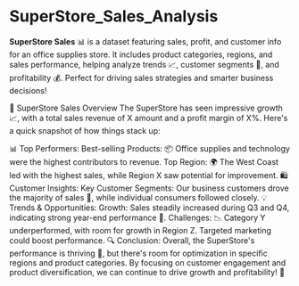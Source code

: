 # SuperStore_Sales_Analysis
**SuperStore Sales** 📊 is a dataset featuring sales, profit, and customer info for an office supplies store. It includes product categories, regions, and sales performance, helping analyze trends 📈, customer segments 👥, and profitability 💰. Perfect for driving sales strategies and smarter business decisions!

🚀 SuperStore Sales Overview
The SuperStore has seen impressive growth 📈, with a total sales revenue of X amount and a profit margin of X%. Here's a quick snapshot of how things stack up:

📊 Top Performers:
Best-selling Products: 📦 Office supplies and technology were the highest contributors to revenue.
Top Region: 🌍 The West Coast led with the highest sales, while Region X saw potential for improvement.
🛍️ Customer Insights:
Key Customer Segments: Our business customers drove the majority of sales 🏢, while individual consumers followed closely.
💡 Trends & Opportunities:
Growth: Sales steadily increased during Q3 and Q4, indicating strong year-end performance 📅.
Challenges: 📉 Category Y underperformed, with room for growth in Region Z. Targeted marketing could boost performance.
🔍 Conclusion:
Overall, the SuperStore's performance is thriving 💪, but there's room for optimization in specific regions and product categories. By focusing on customer engagement and product diversification, we can continue to drive growth and profitability! 💼
